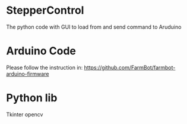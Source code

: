 # StepperControl
The python code with GUI to load  from and send command to Aruduino

Arduino Code
==========================
Please follow the instruction in: 
    https://github.com/FarmBot/farmbot-arduino-firmware 

Python lib
==========================
Tkinter
opencv



